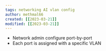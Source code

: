 ```yaml
---
tags: networking AI vlan config
author: methmal66
created: [[2023-03-21]]
modified: [[2023-03-21]]
---
```

- Network admin configure port-by-port
- Each port is assigned with a specific VLAN